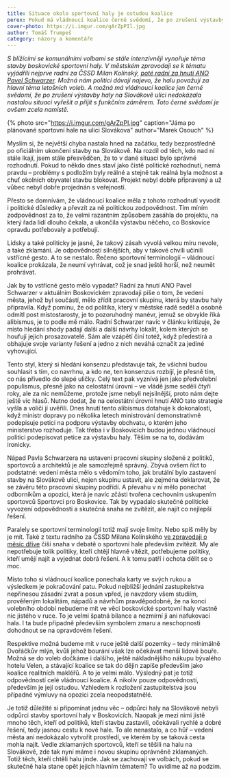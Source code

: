 ```yaml
---
title: Situace okolo sportovní haly je ostudou koalice
perex: Pokud má vládnoucí koalice černé svědomí, že po zrušení výstavby haly na Slovákově ulici nedokázala nastalou situaci vyřešit a přijít s funkčním záměrem, má je zcela zcela oprávněně.
cover-photo: https://i.imgur.com/gArZpPIl.jpg
author: Tomáš Trumpeš
category: názory a komentáře
---
```


*S blížícími se komunálními volbami se stále intenzivněji vynořuje téma stavby boskovické sportovní haly. V městském zpravodaji se k tématu vyjádřili nejprve radní za ČSSD Milan Kolínský, [poté radní za hnutí ANO Pavel Schwarzer](http://www.boskovice.cz/assets/File.ashx?id_org=832&id_dokumenty=33065). Možná nám politici dávají najevo, že halu považují za hlavní téma letošních voleb. A možná má vládnoucí koalice jen černé svědomí, že po zrušení výstavby haly na Slovákově ulici nedokázala nastalou situaci vyřešit a přijít s funkčním záměrem. Toto černé svědomí je ovšem zcela namístě.*

{% photo src="https://i.imgur.com/gArZpPI.jpg" caption="Jáma po plánované sportovní hale na ulici Slovákova" author="Marek Osouch" %}

Myslím si, že největší chyba nastala hned na začátku, tedy bezprostředně po oficiálním ukončení stavby na Slovákově. Na rozdíl od těch, kdo nad ní stále lkají, jsem stále přesvědčen, že to v dané situaci bylo správné rozhodnutí. Pokud to někdo dnes staví jako čistě politické rozhodnutí, nemá pravdu – problémy s podložím byly reálné a stejně tak reálná byla možnost a chuť okolních obyvatel stavbu blokovat. Projekt nebyl dobře připravený a už vůbec nebyl dobře projednán s veřejností. 

Přesto se domnívám, že vládnoucí koalice měla z tohoto rozhodnutí vyvodit i politické důsledky a převzít za ně politickou zodpovědnost. Tím míním zodpovědnost za to, že velmi razantním způsobem zasáhla do projektu, na který řada lidí dlouho čekala, a ukončila výstavbu něčeho, co Boskovice opravdu potřebovaly a potřebují.

Lidsky a také politicky je jasné, že takový zásah vyvolá velkou míru nevole, a také zklamání. Je odpovědností silnějších, aby v takové chvíli učinili vstřícné gesto. A to se nestalo. Řečeno sportovní terminologií – vládnoucí koalice prokázala, že neumí vyhrávat, což je snad ještě horší, než neumět prohrávat.

Jak by to vstřícné gesto mělo vypadat? Radní za hnutí ANO Pavel Schwarzer v aktuálním Boskovickém zpravodaji píše o tom, že vedení města, jehož byl součástí, mělo zřídit pracovní skupinu, která by stavbu haly připravila. Když pominu, že od politika, který v městské radě seděl a osobně odmítl post místostarosty, je to pozoruhodný manévr, jemuž se obvykle říká alibismus, je to podle mě málo. Radní Schwarzer navíc v článku kritizuje, že místo hledání shody padají další a další návrhy lokalit, kolem kterých se houfují jejich prosazovatelé. Sám ale vzápětí činí totéž, když předestírá a obhajuje svoje varianty řešení a jedno z nich neváhá označit za jediné vyhovující.

Tento styl, který si hledání konsenzu představuje tak, že všichni budou souhlasit s tím, co navrhnu, a kdo ne, ten konsenzus rozbíjí, je přesně tím, co nás přivedlo do slepé uličky. Celý text pak vyznívá jen jako předvolební populismus, přesně jako na celostátní úrovni – ve vládě jsme seděli čtyři roky, ale za nic nemůžeme, protože jsme nebyli nejsilnější, proto nám dejte ještě víc hlasů. Nutno dodat, že na celostátní úrovni hnutí ANO tato strategie vyšla a voliči jí uvěřili. Dnes hnutí tento alibismus dotahuje k dokonalosti, když ministr dopravy po několika letech ministrování demonstrativně podepisuje petici na podporu výstavby obchvatu, o kterém jeho ministerstvo rozhoduje. Tak třeba i v Boskovicích budou jednou vládnoucí politici podepisovat petice za výstavbu haly. Těším se na to, dodávám ironicky.

Nápad Pavla Schwarzera na ustavení pracovní skupiny složené z politiků, sportovců a architektů je ale samozřejmě správný. Zbývá ovšem říct to podstatné: vedení města mělo s vědomím toho, jak brutální bylo zastavení stavby na Slovákově ulici, nejen skupinu ustavit, ale zejména deklarovat, že se závěru této pracovní skupiny podřídí. A převahu v ní mělo ponechat odborníkům a opozici, která je navíc zčásti tvořena cechovním uskupením sportovců Sportovci pro Boskovice. Tak by vypadalo skutečné politické vyvození odpovědnosti a skutečná snaha ne zvítězit, ale najít co nejlepší řešení.

Paralely se sportovní terminologií totiž mají svoje limity. Nebo spíš měly by je mít. Také z textu radního za ČSSD Milana Kolínského [ve zpravodaji o měsíc dříve](http://www.boskovice.cz/assets/File.ashx?id_org=832&id_dokumenty=32881) čiší snaha v debatě o sportovní hale především zvítězit. My ale nepotřebuje tolik politiky, kteří chtějí hlavně vítězit, potřebujeme politiky, kteří umějí najít a vyjednat dobrá řešení. A k tomu patří i ochota dělit se o moc.

Místo toho si vládnoucí koalice ponechala karty ve svých rukou a výsledkem je pokračování patu. Pokud nejbližší jednání zastupitelstva nepřinesou zásadní zvrat a posun vpřed, je navzdory všem studiím, prověřeným lokalitám, nápadů a návrhům pravděpodobné, že na konci volebního období nebudeme mít ve věci boskovické sportovní haly vlastně nic jistého v ruce. To je velmi špatná bilance a nezmírní ji ani nafukovací hala. I ta bude případně především symbolem zmaru a neschopnosti dohodnout se na opravdovém řešení.

Respektive možná budeme mít v ruce ještě další pozemky – tedy minimálně Dvořáčkův mlýn, kvůli jehož bourání však lze očekávat menší lidové bouře. Možná se do voleb dočkáme i dalšího, ještě nákladnějšího nákupu bývalého hotelu Velen, a stávající koalice se tak do dějin zapíše především jako koalice realitních makléřů. A to je velmi málo. Výsledný pat je totiž odpovědností celé vládnoucí koalice. A nikoliv pouze odpovědností, především je její ostudou. Vzhledem k rozložení zastupitelstva jsou případné výmluvy na opozici zcela neopodstatnělé.

Je totiž důležité si připomínat jednu věc – odpůrci haly na Slovákově nebyli odpůrci stavby sportovní haly v Boskovicích. Naopak je mezi nimi jistě mnoho těch, kteří od politiků, kteří stavbu zastavili, očekávali rychlé a dobré řešení, tedy jasnou cestu k nové hale. To ale nenastalo, a co hůř – vedení města ani nedokázalo vytvořit prostředí, ve kterém by se taková cesta mohla najít. Vedle zklamaných sportovců, kteří se těšili na halu na Slovákově, zde tak nyní máme i novou skupinu oprávněně zklamaných. Totiž těch, kteří chtěli halu jinde. Jak se zachovají ve volbách, pokud se skutečně hala stane opět jejich hlavním tématem? To uvidíme až na podzim.